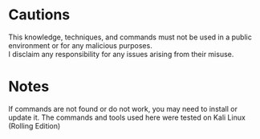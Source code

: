 # Cautions
This knowledge, techniques, and commands must not be used in a public environment or for any malicious purposes.  
I disclaim any responsibility for any issues arising from their misuse.
# Notes
If commands are not found or do not work, you may need to install or update it.
The commands and tools used here were tested on Kali Linux (Rolling Edition)
